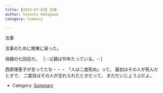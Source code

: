 ```yaml
---
title: [2015-07-04] 法事
author: Satoshi Nakagawa
category: Summary

---
```


法事

 法事のために関東に戻った。
<!--more-->

 母親の七回忌だ。
［--父親は10年たっている。--］

 西原理恵子が言ってたな・・・
「人は二度死ぬ」って。
最初はその人が死んだときで、
二度目はその人が忘れられたときだって。
まだだいじょうぶだよ。

- Category: [Summary](https://merapano.github.io/categories.html#Summary)

